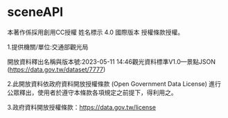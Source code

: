 # sceneAPI

本著作係採用創用CC授權 姓名標示 4.0 國際版本 授權條款授權。

1.提供機關/單位:交通部觀光局

開放資料釋出名稱與版本號:2023-05-11 14:46觀光資料標準V1.0—景點JSON (https://data.gov.tw/dataset/7777)

2.此開放資料依政府資料開放授權條款 (Open Government Data License) 進行公眾釋出，使用者於遵守本條款各項規定之前提下，得利用之。

3.政府資料開放授權條款：https://data.gov.tw/license
